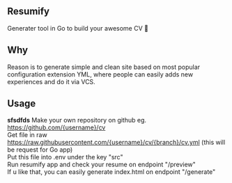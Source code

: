 ## Resumify
Generater tool in Go to build your awesome CV :page_facing_up:

## Why
Reason is to generate simple and clean site based on most popular configuration extension YML, where people can easily adds new experiences and do it via VCS.

## Usage
**sfsdfds**
Make your own repository on github eg. https://github.com/{username}/cv <br />
Get file in raw https://raw.githubusercontent.com/{username}/cv/{branch}/cv.yml (this will be request for Go app) <br />
Put this file into .env under the key "src"  <br />
Run resumify app and check your resume on endpoint "/preview" <br />
If u like that, you can easily generate index.html on endpoint "/generate" <br />
